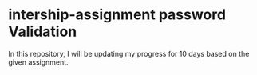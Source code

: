# intership-assignment password Validation
In this repository, I will be updating my progress for 10 days based on the given assignment.
